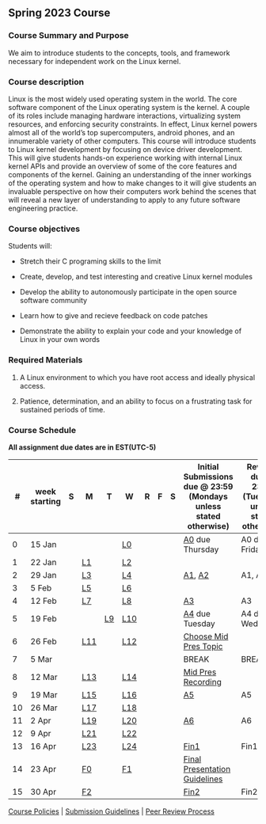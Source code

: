 ## Spring 2023 Course

### Course Summary and Purpose

We aim to introduce students to the concepts, tools, and framework necessary for independent work on the Linux kernel.

### Course description

Linux is the most widely used operating system in the world. The core software component of the Linux operating system is the kernel. A couple of its roles include managing hardware interactions, virtualizing system resources, and enforcing security constraints. In effect, Linux kernel powers almost all of the world’s top supercomputers, android phones, and an innumerable variety of other computers. This course will introduce students to Linux kernel development by focusing on device driver development. This will give students hands-on experience working with internal Linux kernel APIs and provide an overview of some of the core features and components of the kernel. Gaining an understanding of the inner workings of the operating system and how to make changes to it will give students an invaluable perspective on how their computers work behind the scenes that will reveal a new layer of understanding to apply to any future software engineering practice.

### Course objectives

Students will:

* Stretch their C programing skills to the limit

* Create, develop, and test interesting and creative Linux kernel modules

* Develop the ability to autonomously participate in the open source software community

* Learn how to give and recieve feedback on code patches

* Demonstrate the ability to explain your code and your knowledge of Linux in your own words

### Required Materials

1. A Linux environment to which you have root access and ideally physical access.

2. Patience, determination, and an ability to focus on a frustrating task for sustained periods of time.

### Course Schedule

**All assignment due dates are in EST(UTC-5)**

|#| week starting|S|M|T|W|R|F|S|Initial Submissions due @ 23:59 (Mondays unless stated otherwise)|Reviews due @ 23:59 (Tuesdays unless stated otherwise)|Final Submissions due @ 23:59 (Wednesdays unless stated otherwise)|
|--|--|--|--|--|--|--|--|--|--|--|--|
|0| 15 Jan||||[L0](lectures/L0.html)||||[A0](assignments/A0.html) due Thursday|A0 due Friday|A0 due Saturday|
|1| 22 Jan||[L1](lectures/L1.html)||[L2](lectures/L2.html)|||||||
|2| 29 Jan||[L3](lectures/L3.html)||[L4](lectures/L4.html)||||[A1](assignments/A1.html), [A2](assignments/A2.html)|A1, A2|A1, A2|
|3| 5 Feb||[L5](lectures/L5.html)||[L6](lectures/L6.html)|||||||
|4| 12 Feb||[L7](lectures/L7.html)||[L8](lectures/L8.html)||||[A3](assignments/A3.html)|A3|A3|
|5| 19 Feb|||[L9](lectures/L9.html)|[L10](lectures/L10.html)||||[A4](assignments/A4.html) due Tuesday|A4 due Wednesday|A4 due Thursday|
|6| 26 Feb||[L11](lectures/L11.html)||[L12](lectures/L12.html)||||[Choose Mid Pres Topic](assignments/mid_pres_guide.html)|||
|7| 5 Mar||||||||BREAK|BREAK|BREAK|
|8| 12 Mar||[L13](lectures/L13.html)||[L14](lectures/L14.html)||||[Mid Pres Recording](assignments/mid_pres_guide.html)|||
|9| 19 Mar||[L15](lectures/L15.html)||[L16](lectures/L16.html)||||[A5](assignments/A5.html)|A5|A5|
|10| 26 Mar||[L17](lectures/L17.html)||[L18](lectures/L18.html)|||||||
|11| 2 Apr||[L19](lectures/L19.html)||[L20](lectures/L20.html)||||[A6](assignments/A6.html)|A6|A6|
|12| 9 Apr||[L21](lectures/L21.html)||[L22](lectures/L22.html)|||||||
|13| 16 Apr||[L23](lectures/L23.html)||[L24](lectures/L24.html)||||[Fin1](assignments/fin1.html)|Fin1|Fin1|
|14| 23 Apr||[F0](lectures/F0.html)||[F1](lectures/F1.html)||||[Final Presentation Guidelines](assignments/final_pres_guide.html)|||
|15| 30 Apr||[F2](lectures/F2.html)||||||[Fin2](assignments/fin2.html)|Fin2|Fin2|

[Course Policies](policies/course_policies.html) | [Submission Guidelines](policies/submission_guidelines.html) | [Peer Review Process](policies/peer_review.html)
